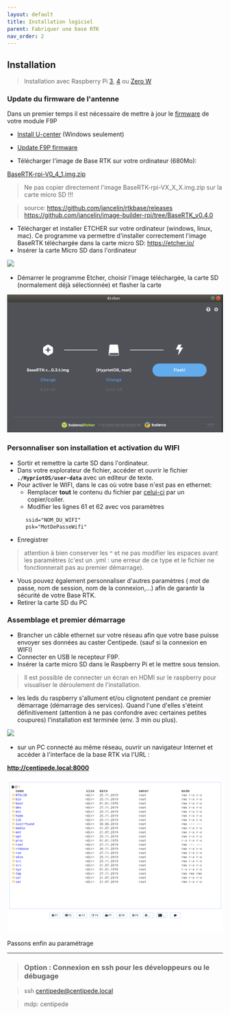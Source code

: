 ```yaml
---
layout: default
title: Installation logiciel
parent: Fabriquer une base RTK
nav_order: 2
---
```


## Installation

> Installation avec Raspberry Pi [3](https://www.kubii.fr/les-cartes-raspberry-pi/2119-raspberry-pi-3-modele-b-1-gb-kubii-713179640259.html), [4](https://www.kubii.fr/les-cartes-raspberry-pi/2770-nouveau-raspberry-pi-4-modele-b-1gb-kubii-0765756931168.html) ou [Zero W](https://www.kubii.fr/les-cartes-raspberry-pi/1851-raspberry-pi-zero-w-kubii-3272496006997.html)

### Update du firmware de l'antenne

Dans un premier temps il est nécessaire de mettre à jour le [firmware](https://fr.wikipedia.org/wiki/Firmware) de votre module F9P

* [Install U-center](https://www.u-blox.com/en/product/u-center) (Windows seulement)

* [Update F9P firmware](https://drotek.gitbook.io/rtk-f9p-positioning-solutions/tutorials/updating-zed-f9p-firmware)

* Télécharger l'image de Base RTK sur votre ordinateur (680Mo):

 [BaseRTK-rpi-V0_4_1.img.zip](https://github.com/jancelin/rtkbase/releases/download/BaseRTK-rpi-V0.4/BaseRTK-rpi-V0_4_1.img.zip)


> Ne pas copier directement l'image BaseRTK-rpi-VX_X_X.img.zip sur la carte micro SD !!!

> source:
> https://github.com/jancelin/rtkbase/releases
> https://github.com/jancelin/image-builder-rpi/tree/BaseRTK_v0.4.0

* Télécharger et installer ETCHER sur votre ordinateur (windows, linux, mac). Ce programme va permettre d'installer correctement l'image BaseRTK téléchargée dans la carte micro SD: https://etcher.io/
* Insérer la carte Micro SD dans l'ordinateur 

![](https://encrypted-tbn0.gstatic.com/images?q=tbn:ANd9GcRrqS8MhQYdjrRmaYZS-RCtgLIrhB8gdLaxUmAfey96t6YpopQr)

* Démarrer le programme Etcher, choisir l'image téléchargée, la carte SD (normalement déjà sélectionnée) et flasher la carte

![etcher](/assets/images/install/etcher.png)


### Personnaliser son installation et activation du WIFI

* Sortir et remettre la carte SD dans l'ordinateur.
* Dans votre explorateur de fichier, accéder et ouvrir le fichier **```./HypriotOS/user-data```** avec un editeur de texte.
* Pour activer le WIFI, dans le cas où votre base n'est pas en ethernet:
   * Remplacer **tout** le contenu du fichier par [celui-ci](https://raw.githubusercontent.com/jancelin/rtkbase/0.3.1/install/wifi-user-data.yml) par un copier/coller.
   * Modifier les lignes 61 et 62 avec vos paramètres

```
      ssid="NOM_DU_WIFI"
      psk="MotDePasseWifi"
```
   * Enregistrer
> attention à bien conserver les **```"```** et ne pas modifier les espaces avant les paramètres (c'est un .yml : une erreur de ce type et le fichier ne fonctionnerait pas au premier démarrage).
* Vous pouvez également personnaliser d'autres paramètres ( mot de passe, nom de session, nom de la connexion,...) afin de garantir la sécurité de votre Base RTK.
* Retirer la carte SD du PC

### Assemblage et premier démarrage

* Brancher un câble ethernet sur votre réseau afin que votre base puisse envoyer ses données au caster Centipede. (sauf si la connexion en WIFI)
* Connecter en USB le recepteur F9P.
* Insérer la carte micro SD dans le Raspberry Pi et le mettre sous tension. 
> Il est possible de connecter un écran en HDMI sur le raspberry pour visualiser le déroulement de l'installation. 
* les leds du raspberry s'allument et/ou clignotent pendant ce premier démarrage (démarrage des services).
Quand l'une d'elles s'éteint définitivement (attention à ne pas confondre avec certaines petites coupures) l'installation est terminée (env. 3 min ou plus).

![](https://projects-static.raspberrypi.org/projects/raspberry-pi-setting-up/3addc4ca2ca0b7c999bdb03a46801a729614b235/en/images/pi-plug-in.gif)

* sur un PC connecté au même réseau, ouvrir un navigateur Internet et accéder à l'interface de la base RTK via l'URL :

 **http://centipede.local:8000**

![cmd_racine](/assets/images/param/cmd_racine.png)

Passons enfin au paramétrage

---------------------------------------------------------------------------------------------------

> ### Option : Connexion en ssh pour les développeurs ou le débugage

> ssh centipede@centipede.local

> mdp: centipede


